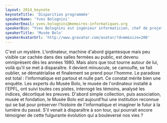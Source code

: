 ```yaml
---
layout: 2014_keynote
keynoteTitle: 'Disparition programmée'
speakerName: 'Yves Bolognini'
speakerEmail: yves.bolognini@memoires-informatiques.org
speakerBio: "Yves Bolognini est ingénieur informaticien, chef de projet et chef d'équipe à Camptocamp SA (Innovation Park, EPFL). Depuis près de vingt ans, il se passionne pour l'histoire de l'informatique. Il commence par collectionner les ordinateurs, est rapidement rejoint par d'autres passionnés et fonde en 2002 le Musée Bolo, première exposition permanente du genre en Suisse. Il est aujourd'hui le président de la fondation Mémoires Informatiques, qui gère le musée et travaille de concert avec l'association des amis du musée, l'association aBCM."
speakerTitle: 'Musée Bolo'
speakerAvatarUrl: 'http://www.gravatar.com/avatar/?d=mm&size=200'
---
```


C'est un mystère. L'ordinateur, machine d'abord gigantesque mais peu visible car cachée dans des salles fermées au public, est devenu omniprésent dès les années 1980. Mais alors que tout tourne autour de lui, voilà qu'il se met à disparaître. Il devient minuscule, se camoufle, se fait oublier, se dématérialise et finalement se prend pour l'homme. Le paradoxe est total : l'informatique est partout et nulle part. Ce constat mérite bien une enquête. Les experts du Musée Bolo, le musée de l'ordinateur installé à l'EPFL, ont suivi toutes ces pistes, interrogé les témoins, analysé les indices, décortiqué les preuves. D'abord simple collection, puis association, musée et fondation, le Musée Bolo est aujourd'hui une institution reconnue qui se bat pour préserver l'histoire de l'informatique et imaginer le futur à la lumière du passé. S'il venait à disparaître à son tour, qui pourrait encore témoigner de cette fulgurante évolution qui a bouleversé nos vies ?